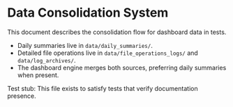 # Data Consolidation System

This document describes the consolidation flow for dashboard data in tests.

- Daily summaries live in `data/daily_summaries/`.
- Detailed file operations live in `data/file_operations_logs/` and `data/log_archives/`.
- The dashboard engine merges both sources, preferring daily summaries when present.

Test stub: This file exists to satisfy tests that verify documentation presence.


